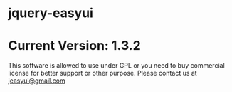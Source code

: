 jquery-easyui
=============

Current Version: 1.3.2
======================
This software is allowed to use under GPL or you need to buy commercial license for better support or other purpose.
Please contact us at jeasyui@gmail.com
